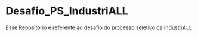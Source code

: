 # Desafio_PS_IndustriALL
Esse Repositório é referente ao desafio do processo seletivo da IndustriALL
